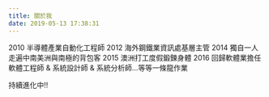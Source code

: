 ```yaml
---
title: 關於我
date: 2019-05-13 17:38:31
---
```


2010 半導體產業自動化工程師
2012 海外鋼鐵業資訊處基層主管
2014 獨自一人走遍中南美洲與南極的背包客
2015 澳洲打工度假鍛鍊身體
2016 回歸軟體業擔任軟體工程師 & 系統設計師 & 系統分析師...等等一條龍作業

持續進化中!!